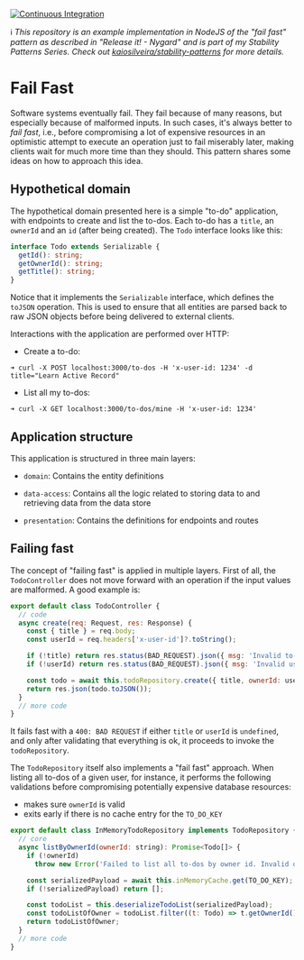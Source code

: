 [![Continuous Integration](https://github.com/kaiosilveira/nodejs-ts-express-template/actions/workflows/ci.yml/badge.svg)](https://github.com/kaiosilveira/nodejs-ts-express-template/actions/workflows/ci.yml)

ℹ️ _This repository is an example implementation in NodeJS of the "fail fast" pattern as described in "Release it! - Nygard" and is part of my Stability Patterns Series. Check out [kaiosilveira/stability-patterns](https://github.com/kaiosilveira/stability-patterns) for more details._

# Fail Fast

Software systems eventually fail. They fail because of many reasons, but especially because of malformed inputs. In such cases, it's always better to _fail fast_, i.e., before compromising a lot of expensive resources in an optimistic attempt to execute an operation just to fail miserably later, making clients wait for much more time than they should. This pattern shares some ideas on how to approach this idea.

## Hypothetical domain

The hypothetical domain presented here is a simple "to-do" application, with endpoints to create and list the to-dos. Each to-do has a `title`, an `ownerId` and an `id` (after being created). The `Todo` interface looks like this:

```typescript
interface Todo extends Serializable {
  getId(): string;
  getOwnerId(): string;
  getTitle(): string;
}
```

Notice that it implements the `Serializable` interface, which defines the `toJSON` operation. This is used to ensure that all entities are parsed back to raw JSON objects before being delivered to external clients.

Interactions with the application are performed over HTTP:

- Create a to-do:

```shell
➜ curl -X POST localhost:3000/to-dos -H 'x-user-id: 1234' -d title="Learn Active Record"
```

- List all my to-dos:

```shell
➜ curl -X GET localhost:3000/to-dos/mine -H 'x-user-id: 1234'
```

## Application structure

This application is structured in three main layers:

- `domain`: Contains the entity definitions

- `data-access`: Contains all the logic related to storing data to and retrieving data from the data store

- `presentation`: Contains the definitions for endpoints and routes

## Failing fast

The concept of "failing fast" is applied in multiple layers. First of all, the `TodoController` does not move forward with an operation if the input values are malformed. A good example is:

```javascript
export default class TodoController {
  // code
  async create(req: Request, res: Response) {
    const { title } = req.body;
    const userId = req.headers['x-user-id']?.toString();

    if (!title) return res.status(BAD_REQUEST).json({ msg: 'Invalid to-do title' });
    if (!userId) return res.status(BAD_REQUEST).json({ msg: 'Invalid user identifier' });

    const todo = await this.todoRepository.create({ title, ownerId: userId });
    return res.json(todo.toJSON());
  }
  // more code
}
```

It fails fast with a `400: BAD REQUEST` if either `title` or `userId` is `undefined`, and only after validating that everything is ok, it proceeds to invoke the `todoRepository`.

The `TodoRepository` itself also implements a "fail fast" approach. When listing all to-dos of a given user, for instance, it performs the following validations before compromising potentially expensive database resources:

- makes sure `ownerId` is valid
- exits early if there is no cache entry for the `TO_DO_KEY`

```javascript
export default class InMemoryTodoRepository implements TodoRepository {
  // core
  async listByOwnerId(ownerId: string): Promise<Todo[]> {
    if (!ownerId)
      throw new Error('Failed to list all to-dos by owner id. Invalid owner identifier');

    const serializedPayload = await this.inMemoryCache.get(TO_DO_KEY);
    if (!serializedPayload) return [];

    const todoList = this.deserializeTodoList(serializedPayload);
    const todoListOfOwner = todoList.filter((t: Todo) => t.getOwnerId() === ownerId);
    return todoListOfOwner;
  }
  // more code
}
```
